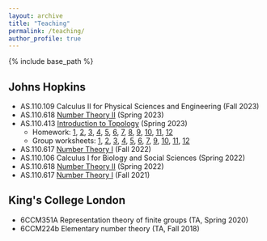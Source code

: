 ```yaml
---
layout: archive
title: "Teaching"
permalink: /teaching/
author_profile: true
---
```


{% include base_path %}
<!-- 
{% for post in site.teaching reversed %}
  {% include archive-single.html %}
{% endfor %}
-->

## Johns Hopkins

* AS.110.109 Calculus II for Physical Sciences and Engineering (Fall 2023)
* AS.110.618 [Number Theory II](/files/CFT.pdf) (Spring 2023)
* AS.110.413 [Introduction to Topology](/files/Topology.pdf) (Spring 2023)
  * Homework: [1](/files/topology/HW1.pdf), [2](/files/topology/HW2.pdf), [3](/files/topology/HW3.pdf), [4](/files/topology/HW4.pdf), [5](/files/topology/HW5.pdf), [6](/files/topology/HW6.pdf), [7](/files/topology/HW7.pdf), [8](/files/topology/HW8.pdf), [9](/files/topology/HW9.pdf), [10](/files/topology/HW10.pdf), [11](/files/topology/HW11.pdf), [12](/files/topology/HW12.pdf)
  * Group worksheets: [1](/files/topology/Week1.pdf), [2](/files/topology/Week2.pdf), [3](/files/topology/Week3.pdf), [4](/files/topology/Week4.pdf), [5](/files/topology/Week5.pdf), [6](/files/topology/Week6.pdf), [7](/files/topology/Week7.pdf), [9](/files/topology/Week9.pdf), [10](/files/topology/Week10.pdf), [11](/files/topology/Week11.pdf), [12](/files/topology/Week12.pdf)
* AS.110.617 [Number Theory I](/files/ANT.pdf) (Fall 2022)
* AS.110.106 Calculus I for Biology and Social Sciences (Spring 2022)
* AS.110.618 [Number Theory II](/files/CFT.pdf) (Spring 2022)
* AS.110.617 [Number Theory I](/files/ANT.pdf) (Fall 2021)

## King's College London

* 6CCM351A Representation theory of finite groups (TA, Spring 2020)
* 6CCM224b Elementary number theory (TA, Fall 2018)
